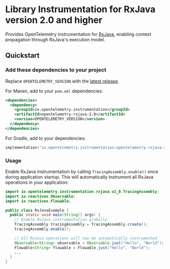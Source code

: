 # Library Instrumentation for RxJava version 2.0 and higher

Provides OpenTelemetry instrumentation for [RxJava](https://github.com/ReactiveX/RxJava), enabling
context propagation through RxJava's execution model.

## Quickstart

### Add these dependencies to your project

Replace `OPENTELEMETRY_VERSION` with the [latest release](https://central.sonatype.com/artifact/io.opentelemetry.instrumentation/opentelemetry-rxjava-2.0).

For Maven, add to your `pom.xml` dependencies:

```xml
<dependencies>
  <dependency>
    <groupId>io.opentelemetry.instrumentation</groupId>
    <artifactId>opentelemetry-rxjava-2.0</artifactId>
    <version>OPENTELEMETRY_VERSION</version>
  </dependency>
</dependencies>
```

For Gradle, add to your dependencies:

```kotlin
implementation("io.opentelemetry.instrumentation:opentelemetry-rxjava-2.0:OPENTELEMETRY_VERSION")
```

### Usage

Enable RxJava instrumentation by calling `TracingAssembly.enable()` once during application startup.
This will automatically instrument all RxJava operations in your application:

```java
import io.opentelemetry.instrumentation.rxjava.v2_0.TracingAssembly;
import io.reactivex.Observable;
import io.reactivex.Flowable;

public class RxJavaExample {
  public static void main(String[] args) {
    // Enable RxJava instrumentation globally
    TracingAssembly tracingAssembly = TracingAssembly.create();
    tracingAssembly.enable();

    // All RxJava operations will now be automatically instrumented
    Observable<String> observable = Observable.just("Hello", "World");
    Flowable<String> flowable = Flowable.just("Hello", "World");
    ...
  }
}
```
